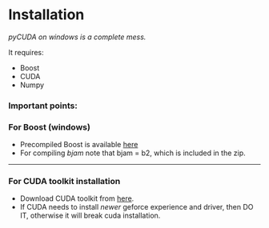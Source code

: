 # Installation

*pyCUDA on windows is a complete mess.*   

It requires:   
* Boost
* CUDA
* Numpy   

### Important points:   

### For Boost (windows)

* Precompiled Boost is available [here](https://sourceforge.net/projects/boost/files/boost/)   
* For compiling *bjam* note that bjam = b2, which is included in the zip.

___
   
### For CUDA toolkit installation

* Download CUDA toolkit from [here](https://developer.nvidia.com/cuda-downloads).
* If CUDA needs to install *newer* geforce experience and driver, then DO IT, otherwise it will break cuda installation.   
